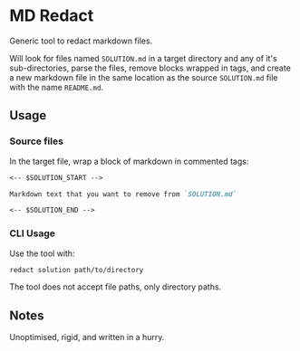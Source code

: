 # MD Redact

Generic tool to redact markdown files.

Will look for files named `SOLUTION.md` in a target directory and any of it's sub-directories, parse the files, remove blocks wrapped in tags, and create a new markdown file in the same location as the source `SOLUTION.md` file with the name `README.md`.

## Usage

### Source files

In the target file, wrap a block of markdown in commented tags:

```markdown
<-- $SOLUTION_START -->

Markdown text that you want to remove from `SOLUTION.md`

<-- $SOLUTION_END -->
```

### CLI Usage

Use the tool with:

```bash
redact solution path/to/directory
```

The tool does not accept file paths, only directory paths.


## Notes

Unoptimised, rigid, and written in a hurry.
